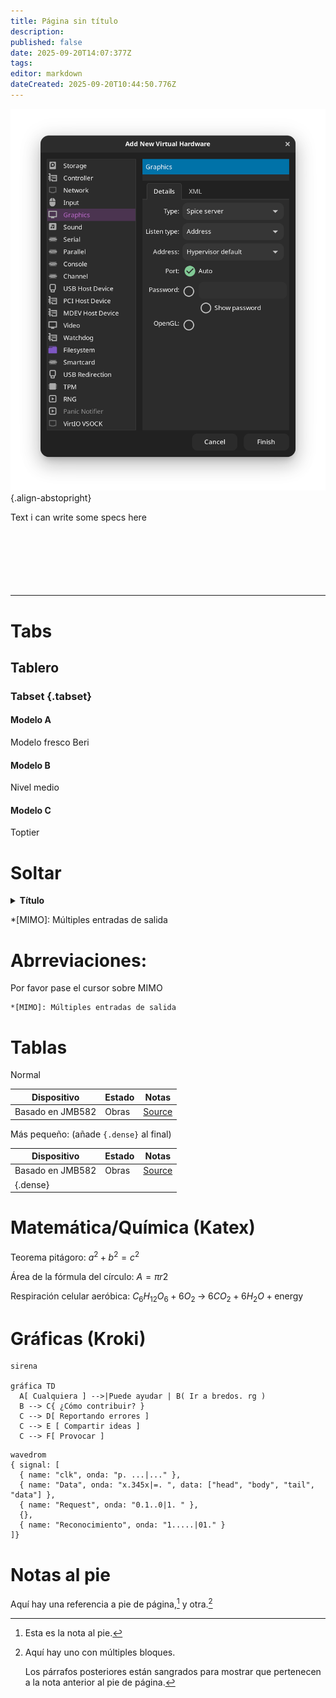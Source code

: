 ```yaml
---
title: Página sin título
description:
published: false
date: 2025-09-20T14:07:377Z
tags:
editor: markdown
dateCreated: 2025-09-20T10:44:50.776Z
---
```


![graphics.png](/vms/graphics.png){.align-abstopright}

Text i can write some specs here <br> <br> <br> <br> <br> <br> <br>

---

# Tabs

## Tablero

### Tabset {.tabset}

#### Modelo A

Modelo fresco Beri

#### Modelo B

Nivel medio

#### Modelo C

Toptier

# Soltar

<details><summary><b>Título</b></summary>

Texto

- Bala
- Puntos

</details>

\*[MIMO]: Múltiples entradas de salida

# Abrreviaciones:

Por favor pase el cursor sobre MIMO

```
*[MIMO]: Múltiples entradas de salida
```

# Tablas

Normal

| Dispositivo      | Estado | Notas                                                     |
| ---------------- | ------ | --------------------------------------------------------- |
| Basado en JMB582 | Obras  | [Source](https://github.com/System64fumo/linux/issues/14) |

Más pequeño: (añade `{.dense}` al final)

| Dispositivo              | Estado | Notas                                                     |
| ------------------------ | ------ | --------------------------------------------------------- |
| Basado en JMB582         | Obras  | [Source](https://github.com/System64fumo/linux/issues/14) |
| {.dense} |        |                                                           |

# Matemática/Química (Katex)

Teorema pitágoro:
$a^2 + b^2 = c^2$

Área de la fórmula del círculo:
$A=πr2$

Respiración celular aeróbica:
$C_6H_{12}O_6 + 6 O_2 \;\rightarrow\; 6 CO_2 + 6 H_2O + \text{energy}$

# Gráficas (Kroki)

```kroki
sirena

gráfica TD
  A[ Cualquiera ] -->|Puede ayudar | B( Ir a bredos. rg )
  B --> C{ ¿Cómo contribuir? }
  C --> D[ Reportando errores ]
  C --> E [ Compartir ideas ]
  C --> F[ Provocar ]
```

```kroki
wavedrom
{ signal: [
  { name: "clk", onda: "p. ...|..." },
  { name: "Data", onda: "x.345x|=. ", data: ["head", "body", "tail", "data"] },
  { name: "Request", onda: "0.1..0|1. " },
  {},
  { name: "Reconocimiento", onda: "1.....|01." }
]}
```

# Notas al pie

Aquí hay una referencia a pie de página,[^1] y otra.[^longnote]

[^1]: Esta es la nota al pie.

[^longnote]: Aquí hay uno con múltiples bloques.

    Los párrafos posteriores están sangrados para mostrar que
    pertenecen a la nota anterior al pie de página.